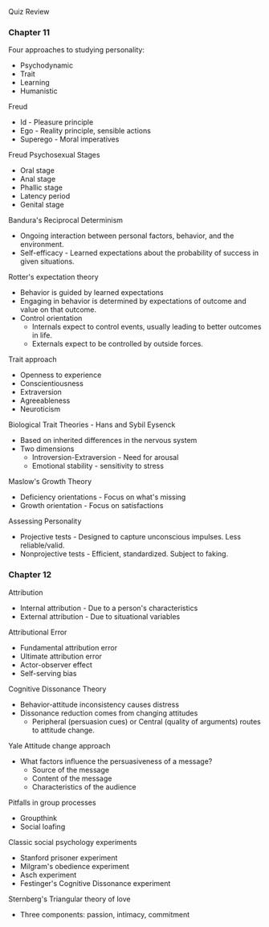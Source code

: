 Quiz Review

### Chapter 11

Four approaches to studying personality:

* Psychodynamic
* Trait
* Learning
* Humanistic

Freud

* Id - Pleasure principle
* Ego - Reality principle, sensible actions
* Superego - Moral imperatives

Freud Psychosexual Stages

* Oral stage
* Anal stage
* Phallic stage
* Latency period
* Genital stage

Bandura's Reciprocal Determinism

* Ongoing interaction between personal factors, behavior, and the environment.
* Self-efficacy - Learned expectations about the probability of success in given situations.

Rotter's expectation theory

* Behavior is guided by learned expectations
* Engaging in behavior is determined by expectations of outcome and value on that outcome.
* Control orientation
	* Internals expect to control events, usually leading to better outcomes in life.
	* Externals expect to be controlled by outside forces.

Trait approach

* Openness to experience
* Conscientiousness
* Extraversion
* Agreeableness
* Neuroticism

Biological Trait Theories - Hans and Sybil Eysenck

* Based on inherited differences in the nervous system
* Two dimensions
	* Introversion-Extraversion - Need for arousal
	* Emotional stability - sensitivity to stress

Maslow's Growth Theory

* Deficiency orientations - Focus on what's missing
* Growth orientation - Focus on satisfactions

Assessing Personality

* Projective tests - Designed to capture unconscious impulses. Less reliable/valid.
* Nonprojective tests - Efficient, standardized. Subject to faking.

### Chapter 12

Attribution

* Internal attribution - Due to a person's characteristics
* External attribution - Due to situational variables

Attributional Error

* Fundamental attribution error
* Ultimate attribution error
* Actor-observer effect
* Self-serving bias

Cognitive Dissonance Theory

* Behavior-attitude inconsistency causes distress
* Dissonance reduction comes from changing attitudes
	* Peripheral (persuasion cues) or Central (quality of arguments) routes to attitude change.

Yale Attitude change approach

* What factors influence the persuasiveness of a message?
	* Source of the message
	* Content of the message
	* Characteristics of the audience

Pitfalls in group processes

* Groupthink
* Social loafing

Classic social psychology experiments

* Stanford prisoner experiment
* Milgram's obedience experiment
* Asch experiment
* Festinger's Cognitive Dissonance experiment


Sternberg's Triangular theory of love

* Three components: passion, intimacy, commitment




